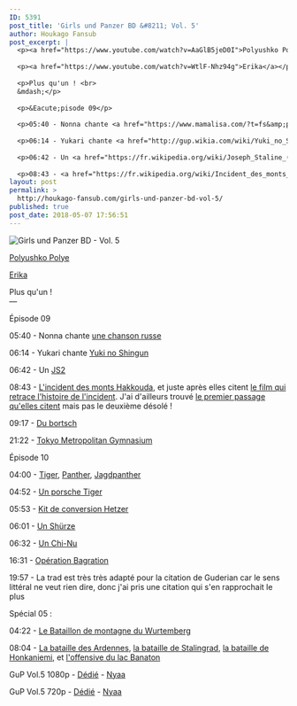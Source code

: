 ```yaml
---
ID: 5391
post_title: 'Girls und Panzer BD &#8211; Vol. 5'
author: Houkago Fansub
post_excerpt: |
  <p><a href="https://www.youtube.com/watch?v=AaGlB5jeD0I">Polyushko Polye</a></p>
  
  <p><a href="https://www.youtube.com/watch?v=WtlF-Nhz94g">Erika</a></p>
  
  <p>Plus qu'un ! <br>
  &mdash;</p>
  
  <p>&Eacute;pisode 09</p>
  
  <p>05:40 - Nonna chante <a href="https://www.mamalisa.com/?t=fs&amp;p=1044">une chanson russe</a></p>
  
  <p>06:14 - Yukari chante <a href="http://gup.wikia.com/wiki/Yuki_no_Shingun">Yuki no Shingun</a></p>
  
  <p>06:42 - Un <a href="https://fr.wikipedia.org/wiki/Joseph_Staline_(char)">JS2</a></p>
  
  <p>08:43 - <a href="https://fr.wikipedia.org/wiki/Incident_des_monts_Hakk%C5%8Dda">L'incident des monts Hakkouda</a>, et juste apr&egrave;s elles citent <a href="https://fr.wikipedia.org/wiki/Mont_Hakkoda_(film)">le film qui retrace l'histoire de l'incident</a>. J'ai d'ailleurs trouv&eacute;</p>
layout: post
permalink: >
  http://houkago-fansub.com/girls-und-panzer-bd-vol-5/
published: true
post_date: 2018-05-07 17:56:51
---
```

<img src="https://united-subs.dearclouds.com/wp-content/uploads/2018/05/abb215ad46697ece3476c2a406e41c4f.jpg" alt="Girls und Panzer BD - Vol. 5"><p><a href="https://www.youtube.com/watch?v=AaGlB5jeD0I">Polyushko Polye</a></p>

<p><a href="https://www.youtube.com/watch?v=WtlF-Nhz94g">Erika</a></p>

<p>Plus qu'un ! <br>
—</p>

<p>Épisode 09</p>

<p>05:40 - Nonna chante <a href="https://www.mamalisa.com/?t=fs&amp;p=1044">une chanson russe</a></p>

<p>06:14 - Yukari chante <a href="http://gup.wikia.com/wiki/Yuki_no_Shingun">Yuki no Shingun</a></p>

<p>06:42 - Un <a href="https://fr.wikipedia.org/wiki/Joseph_Staline_(char)">JS2</a></p>

<p>08:43 - <a href="https://fr.wikipedia.org/wiki/Incident_des_monts_Hakk%C5%8Dda">L'incident des monts Hakkouda</a>, et juste après elles citent <a href="https://fr.wikipedia.org/wiki/Mont_Hakkoda_(film)">le film qui retrace l'histoire de l'incident</a>. J'ai d'ailleurs trouvé <a href="https://youtu.be/RL5BxeKoDUA?t=3m48s">le premier passage qu'elles citent</a> mais pas le deuxième désolé !</p>

<p>09:17 - <a href="https://fr.wikipedia.org/wiki/Bortsch">Du bortsch</a></p>

<p>21:22 - <a href="https://fr.wikipedia.org/wiki/Tokyo_Metropolitan_Gymnasium">Tokyo Metropolitan Gymnasium</a></p>

<p>Épisode 10 </p>

<p>04:00 - <a href="https://fr.wikipedia.org/wiki/Panzerkampfwagen_VI_Tiger">Tiger</a>, <a href="https://fr.wikipedia.org/wiki/Panzerkampfwagen_V_Panther">Panther</a>, <a href="https://fr.wikipedia.org/wiki/Jagdpanzer_V">Jagdpanther</a></p>

<p>04:52 - <a href="https://fr.wikipedia.org/wiki/VK_45.01_(P)">Un porsche Tiger</a></p>

<p>05:53 - <a href="https://fr.wikipedia.org/wiki/Jagdpanzer_38(t">Kit de conversion Hetzer</a></p>

<p>06:01 - <a href="https://fr.wikipedia.org/wiki/Blindage_espac%C3%A9">Un Shürze</a></p>

<p>06:32 - <a href="https://en.wikipedia.org/wiki/Type_3_Chi-Nu">Un Chi-Nu</a></p>

<p>16:31 - <a href="https://fr.wikipedia.org/wiki/Op%C3%A9ration_Bagration">Opération Bagration</a></p>

<p>19:57 - La trad est très très adapté pour la citation de Guderian car le sens littéral ne veut rien dire, donc j'ai pris une citation qui s'en rapprochait le plus</p>

<p>Spécial 05 :</p>

<p>04:22 - <a href="https://fr.wikipedia.org/wiki/Bataillon_de_montagne_du_Wurtemberg">Le Bataillon de montagne du Wurtemberg</a></p>

<p>08:04 - <a href="https://fr.wikipedia.org/wiki/Bataille_des_Ardennes">La bataille des Ardennes</a>, <a href="https://fr.wikipedia.org/wiki/Bataille_de_Stalingrad">la bataille de Stalingrad</a>, <a href="https://fr.wikipedia.org/wiki/Bataille_de_Honkaniemi">la bataille de Honkaniemi</a>, et <a href="https://fr.wikipedia.org/wiki/Op%C3%A9ration_Fr%C3%BChlingserwachen">l'offensive du lac Banaton</a></p>

<p>GuP Vol.5 1080p - <a href="https://ddl.houkago-fansub.com/Girls%20und%20Panzer/%5BHoukago-Fansub%5D%20Girls%20und%20Panzer%20-%20Vol.%205%20%5BBD%201080p%20FLAC%2010bits%20Vostfr%5D/">Dédié</a> - <a href="https://nyaa.si/view/1034658">Nyaa</a></p>

<p>GuP Vol.5 720p - <a href="https://ddl.houkago-fansub.com/Girls%20und%20Panzer/%5BHoukago-Fansub%5D%20Girls%20und%20Panzer%20-%20Vol.%205%20%5BBD%20720p%20AAC%2010bits%20Vostfr%5D/">Dédié</a> - <a href="https://nyaa.si/view/1034657">Nyaa</a></p>